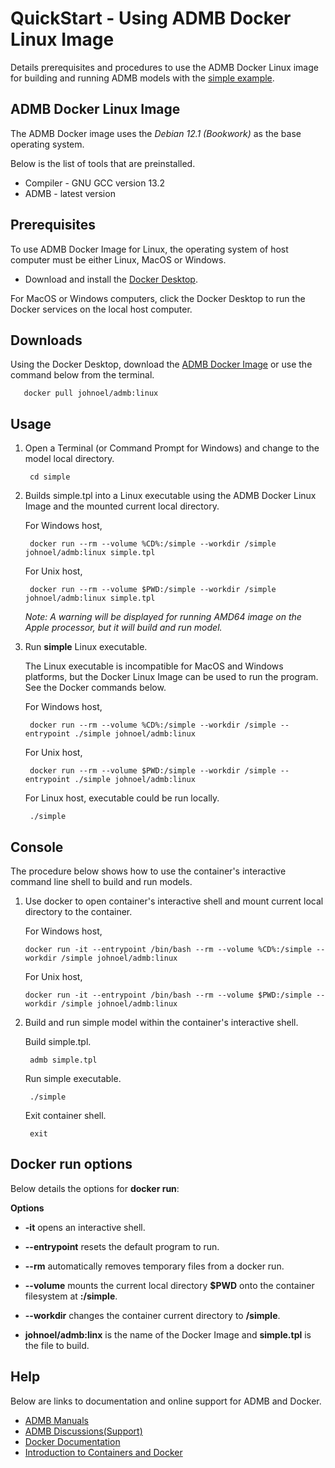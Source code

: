 QuickStart - Using ADMB Docker Linux Image
==========================================

Details prerequisites and procedures to use the ADMB Docker Linux image for building and running ADMB models with the [simple example](https://github.com/admb-project/admb/tree/main/examples/admb/simple).

ADMB Docker Linux Image
-----------------------

The ADMB Docker image uses the *Debian 12.1 (Bookwork)* as the base operating system.

Below is the list of tools that are preinstalled.

* Compiler - GNU GCC version 13.2 
* ADMB - latest version

Prerequisites
-------------

To use ADMB Docker Image for Linux, the operating system of host computer must be either Linux, MacOS or Windows.

* Download and install the [Docker Desktop](https://www.docker.com/products/docker-desktop/).

For MacOS or Windows computers, click the Docker Desktop to run the Docker services on the local host computer.

Downloads
---------

Using the Docker Desktop, download the [ADMB Docker Image](https://hub.docker.com/r/johnoel/admb/) or use the command below from the terminal.

       docker pull johnoel/admb:linux

Usage
-----

1. Open a Terminal (or Command Prompt for Windows) and change to the model local directory.

        cd simple

2. Builds simple.tpl into a Linux executable using the ADMB Docker Linux Image and the mounted current local directory.

   For Windows host,
   
        docker run --rm --volume %CD%:/simple --workdir /simple johnoel/admb:linux simple.tpl

   For Unix host,

        docker run --rm --volume $PWD:/simple --workdir /simple johnoel/admb:linux simple.tpl

   _*Note*: A warning will be displayed for running AMD64 image on the Apple processor, but it will build and run model._

4. Run **simple** Linux executable.

   The Linux executable is incompatible for MacOS and Windows platforms, but the Docker Linux Image can be used to run the program.  See the Docker commands below.

   For Windows host,

        docker run --rm --volume %CD%:/simple --workdir /simple --entrypoint ./simple johnoel/admb:linux
        
   For Unix host,

        docker run --rm --volume $PWD:/simple --workdir /simple --entrypoint ./simple johnoel/admb:linux

   For Linux host, executable could be run locally.
   
        ./simple

Console
-------

The procedure below shows how to use the container's interactive command line shell to build and run models.

1. Use docker to open container's interactive shell and mount current local directory to the container.

   For Windows host,
   
       docker run -it --entrypoint /bin/bash --rm --volume %CD%:/simple --workdir /simple johnoel/admb:linux

   For Unix host,
   
       docker run -it --entrypoint /bin/bash --rm --volume $PWD:/simple --workdir /simple johnoel/admb:linux

2. Build and run simple model within the container's interactive shell.
    
      Build simple.tpl.

        admb simple.tpl

      Run simple executable.

        ./simple

      Exit container shell.

        exit

Docker run options
------------------

Below details the options for **docker run**:

**Options**

* **-it** opens an interactive shell.

* **--entrypoint** resets the default program to run.

* **--rm** automatically removes temporary files from a docker run.

* **--volume** mounts the current local directory **$PWD** onto the container filesystem at **:/simple**.

* **--workdir** changes the container current directory to **/simple**. 

* **johnoel/admb:linx** is the name of the Docker Image and **simple.tpl** is the file to build.

Help
----

Below are links to documentation and online support for ADMB and Docker.

* [ADMB Manuals](https://www.admb-project.org/docs/manuals/)
* [ADMB Discussions(Support)](https://github.com/admb-project/admb/discussions)
* [Docker Documentation](https://docs.docker.com/)
* [Introduction to Containers and Docker](https://learn.microsoft.com/en-us/dotnet/architecture/microservices/container-docker-introduction/)
